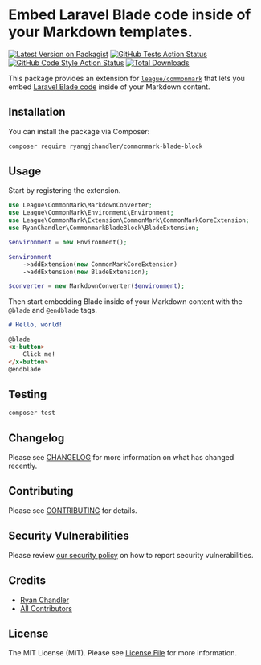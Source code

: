# Embed Laravel Blade code inside of your Markdown templates.

[![Latest Version on Packagist](https://img.shields.io/packagist/v/ryangjchandler/commonmark-blade-block.svg?style=flat-square)](https://packagist.org/packages/ryangjchandler/commonmark-blade-block)
[![GitHub Tests Action Status](https://img.shields.io/github/actions/workflow/status/ryangjchandler/commonmark-blade-block/run-tests.yml?branch=main&label=tests&style=flat-square)](https://github.com/ryangjchandler/commonmark-blade-block/actions?query=workflow%3Arun-tests+branch%3Amain)
[![GitHub Code Style Action Status](https://img.shields.io/github/actions/workflow/status/ryangjchandler/commonmark-blade-block/fix-php-code-style-issues.yml?branch=main&label=code%20style&style=flat-square)](https://github.com/ryangjchandler/commonmark-blade-block/actions?query=workflow%3A"Fix+PHP+code+style+issues"+branch%3Amain)
[![Total Downloads](https://img.shields.io/packagist/dt/ryangjchandler/commonmark-blade-block.svg?style=flat-square)](https://packagist.org/packages/ryangjchandler/commonmark-blade-block)

This package provides an extension for [`league/commonmark`](https://github.com/thephpleague/commonmark) that lets you embed [Laravel Blade code](https://laravel.com/docs/blade) inside of your Markdown content.

## Installation

You can install the package via Composer:

```bash
composer require ryangjchandler/commonmark-blade-block
```

## Usage

Start by registering the extension.

```php
use League\CommonMark\MarkdownConverter;
use League\CommonMark\Environment\Environment;
use League\CommonMark\Extension\CommonMark\CommonMarkCoreExtension;
use RyanChandler\CommonmarkBladeBlock\BladeExtension;

$environment = new Environment();

$environment
    ->addExtension(new CommonMarkCoreExtension)
    ->addExtension(new BladeExtension);

$converter = new MarkdownConverter($environment);
```

Then start embedding Blade inside of your Markdown content with the `@blade` and `@endblade` tags.

```md
# Hello, world!

@blade
<x-button>
    Click me!
</x-button>
@endblade
```

## Testing

```bash
composer test
```

## Changelog

Please see [CHANGELOG](CHANGELOG.md) for more information on what has changed recently.

## Contributing

Please see [CONTRIBUTING](CONTRIBUTING.md) for details.

## Security Vulnerabilities

Please review [our security policy](../../security/policy) on how to report security vulnerabilities.

## Credits

- [Ryan Chandler](https://github.com/ryangjchandler)
- [All Contributors](../../contributors)

## License

The MIT License (MIT). Please see [License File](LICENSE.md) for more information.
